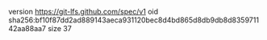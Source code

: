 version https://git-lfs.github.com/spec/v1
oid sha256:bf10f87dd2ad889143aeca931120bec8d4bd865d8db9db8d835971142aa88aa7
size 37
